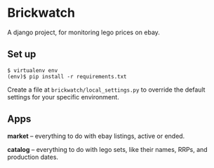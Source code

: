 # Brickwatch

A django project, for monitoring lego prices on ebay.

## Set up

    $ virtualenv env
    (env)$ pip install -r requirements.txt

Create a file at `brickwatch/local_settings.py` to override the default settings for your specific environment.


## Apps

**market** – everything to do with ebay listings, active or ended.

**catalog** – everything to do with lego sets, like their names, RRPs, and production dates.

<!--
**Model: catalog.Set**
- set_number (string, eg: 76040)
- set_number_variant (integer, eg: 1, from 76040-1)
- name (string)
- year (integer)
- availability (string)
- brickset_url (string)
- image_url (string)
- rrp_gbp (string, or DecimalField?)
- rrp_usd (string, or DecimalField?)
- rrp_eur (string, or DecimalField?)
-->
